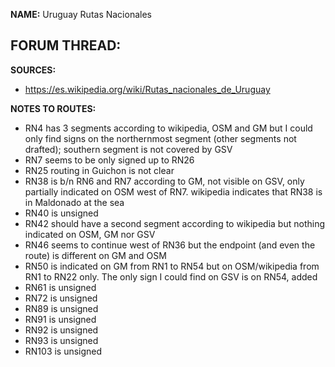 ﻿**NAME:**
Uruguay Rutas Nacionales

**FORUM THREAD:**
- 


**SOURCES:**
- https://es.wikipedia.org/wiki/Rutas_nacionales_de_Uruguay


**NOTES TO ROUTES:**
- RN4 has 3 segments according to wikipedia, OSM and GM but I could only find signs on the northernmost segment (other segments not drafted); southern segment is not covered by GSV
- RN7 seems to be only signed up to RN26
- RN25 routing in Guichon is not clear
- RN38 is b/n RN6 and RN7 according to GM, not visible on GSV, only partially indicated on OSM west of RN7. wikipedia indicates that RN38 is in Maldonado at the sea
- RN40 is unsigned
- RN42 should have a second segment according to wikipedia but nothing indicated on OSM, GM nor GSV
- RN46 seems to continue west of RN36 but the endpoint (and even the route) is different on GM and OSM
- RN50 is indicated on GM from RN1 to RN54 but on OSM/wikipedia from RN1 to RN22 only. The only sign I could find on GSV is on RN54, added
- RN61 is unsigned
- RN72 is unsigned
- RN89 is unsigned
- RN91 is unsigned
- RN92 is unsigned
- RN93 is unsigned
- RN103 is unsigned
